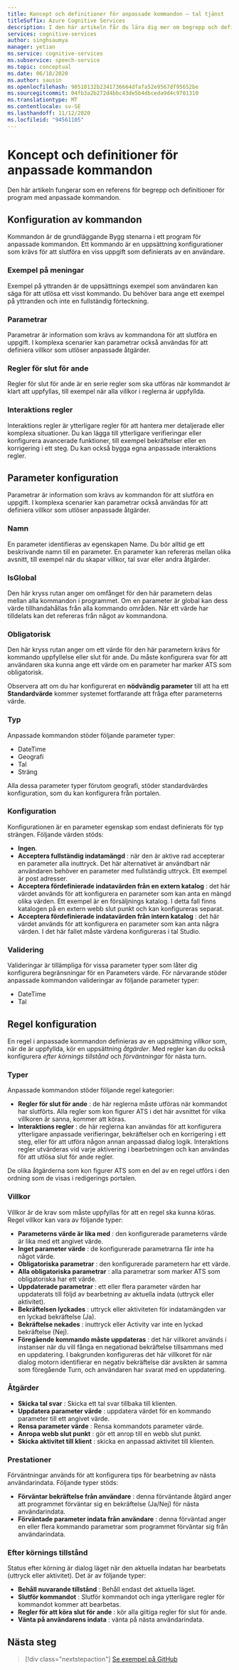 ```yaml
---
title: Koncept och definitioner för anpassade kommandon – tal tjänst
titleSuffix: Azure Cognitive Services
description: I den här artikeln får du lära dig mer om begrepp och definitioner för program med anpassade kommandon.
services: cognitive-services
author: singhsaumya
manager: yetian
ms.service: cognitive-services
ms.subservice: speech-service
ms.topic: conceptual
ms.date: 06/18/2020
ms.author: sausin
ms.openlocfilehash: 98510132b2341736664dfafa52e9567df95652be
ms.sourcegitcommit: 04fb3a2b272d4bbc43de5b4dbceda9d4c9701310
ms.translationtype: MT
ms.contentlocale: sv-SE
ms.lasthandoff: 11/12/2020
ms.locfileid: "94561105"
---
```

# <a name="custom-commands-concepts-and-definitions"></a>Koncept och definitioner för anpassade kommandon

Den här artikeln fungerar som en referens för begrepp och definitioner för program med anpassade kommandon.

## <a name="commands-configuration"></a>Konfiguration av kommandon
Kommandon är de grundläggande Bygg stenarna i ett program för anpassade kommandon. Ett kommando är en uppsättning konfigurationer som krävs för att slutföra en viss uppgift som definierats av en användare.

### <a name="example-sentences"></a>Exempel på meningar
Exempel på yttranden är de uppsättnings exempel som användaren kan säga för att utlösa ett visst kommando. Du behöver bara ange ett exempel på yttranden och inte en fullständig förteckning. 

### <a name="parameters"></a>Parametrar
Parametrar är information som krävs av kommandona för att slutföra en uppgift. I komplexa scenarier kan parametrar också användas för att definiera villkor som utlöser anpassade åtgärder.

### <a name="completion-rules"></a>Regler för slut för ande
Regler för slut för ande är en serie regler som ska utföras när kommandot är klart att uppfyllas, till exempel när alla villkor i reglerna är uppfyllda.

### <a name="interaction-rules"></a>Interaktions regler
Interaktions regler är ytterligare regler för att hantera mer detaljerade eller komplexa situationer. Du kan lägga till ytterligare verifieringar eller konfigurera avancerade funktioner, till exempel bekräftelser eller en korrigering i ett steg. Du kan också bygga egna anpassade interaktions regler.

## <a name="parameters-configuration"></a>Parameter konfiguration

Parametrar är information som krävs av kommandon för att slutföra en uppgift. I komplexa scenarier kan parametrar också användas för att definiera villkor som utlöser anpassade åtgärder.

### <a name="name"></a>Namn
En parameter identifieras av egenskapen Name. Du bör alltid ge ett beskrivande namn till en parameter. En parameter kan refereras mellan olika avsnitt, till exempel när du skapar villkor, tal svar eller andra åtgärder.
 
### <a name="isglobal"></a>IsGlobal
Den här kryss rutan anger om omfånget för den här parametern delas mellan alla kommandon i programmet. Om en parameter är global kan dess värde tillhandahållas från alla kommando områden. När ett värde har tilldelats kan det refereras från något av kommandona. 

### <a name="required"></a>Obligatorisk
Den här kryss rutan anger om ett värde för den här parametern krävs för kommando uppfyllelse eller slut för ande. Du måste konfigurera svar för att användaren ska kunna ange ett värde om en parameter har marker ATS som obligatorisk.

Observera att om du har konfigurerat en **nödvändig parameter** till att ha ett **Standardvärde** kommer systemet fortfarande att fråga efter parameterns värde.

### <a name="type"></a>Typ
Anpassade kommandon stöder följande parameter typer:

* DateTime
* Geografi
* Tal
* Sträng

Alla dessa parameter typer förutom geografi, stöder standardvärdes konfiguration, som du kan konfigurera från portalen.

### <a name="configuration"></a>Konfiguration
Konfigurationen är en parameter egenskap som endast definierats för typ strängen. Följande värden stöds:

* **Ingen**.
* **Acceptera fullständig indatamängd** : när den är aktive rad accepterar en parameter alla inuttryck. Det här alternativet är användbart när användaren behöver en parameter med fullständig uttryck. Ett exempel är post adresser.
* **Acceptera fördefinierade indatavärden från en extern katalog** : det här värdet används för att konfigurera en parameter som kan anta en mängd olika värden. Ett exempel är en försäljnings katalog. I detta fall finns katalogen på en extern webb slut punkt och kan konfigureras separat.
* **Acceptera fördefinierade indatavärden från intern katalog** : det här värdet används för att konfigurera en parameter som kan anta några värden. I det här fallet måste värdena konfigureras i tal Studio.


### <a name="validation"></a>Validering
Valideringar är tillämpliga för vissa parameter typer som låter dig konfigurera begränsningar för en Parameters värde. För närvarande stöder anpassade kommandon valideringar av följande parameter typer:

* DateTime
* Tal

## <a name="rules-configuration"></a>Regel konfiguration
En regel i anpassade kommandon definieras av en uppsättning *villkor* som, när de är uppfyllda, kör en uppsättning *åtgärder*. Med regler kan du också konfigurera *efter körnings tillstånd* och *förväntningar* för nästa turn.

### <a name="types"></a>Typer
Anpassade kommandon stöder följande regel kategorier:

* **Regler för slut för ande** : de här reglerna måste utföras när kommandot har slutförts. Alla regler som kon figurer ATS i det här avsnittet för vilka villkoren är sanna, kommer att köras. 
* **Interaktions regler** : de här reglerna kan användas för att konfigurera ytterligare anpassade verifieringar, bekräftelser och en korrigering i ett steg, eller för att utföra någon annan anpassad dialog logik. Interaktions regler utvärderas vid varje aktivering i bearbetningen och kan användas för att utlösa slut för ande regler.

De olika åtgärderna som kon figurer ATS som en del av en regel utförs i den ordning som de visas i redigerings portalen.

### <a name="conditions"></a>Villkor
Villkor är de krav som måste uppfyllas för att en regel ska kunna köras. Regel villkor kan vara av följande typer:

* **Parameterns värde är lika med** : den konfigurerade parameterns värde är lika med ett angivet värde.
* **Inget parameter värde** : de konfigurerade parametrarna får inte ha något värde.
* **Obligatoriska parametrar** : den konfigurerade parametern har ett värde.
* **Alla obligatoriska parametrar** : alla parametrar som marker ATS som obligatoriska har ett värde.
* **Uppdaterade parametrar** : ett eller flera parameter värden har uppdaterats till följd av bearbetning av aktuella indata (uttryck eller aktivitet).
* **Bekräftelsen lyckades** : uttryck eller aktiviteten för indatamängden var en lyckad bekräftelse (Ja).
* **Bekräftelse nekades** : inuttryck eller Activity var inte en lyckad bekräftelse (Nej).
* **Föregående kommando måste uppdateras** : det här villkoret används i instanser när du vill fånga en negationad bekräftelse tillsammans med en uppdatering. I bakgrunden konfigureras det här villkoret för när dialog motorn identifierar en negativ bekräftelse där avsikten är samma som föregående Turn, och användaren har svarat med en uppdatering.

### <a name="actions"></a>Åtgärder
* **Skicka tal svar** : Skicka ett tal svar tillbaka till klienten.
* **Uppdatera parameter värde** : uppdatera värdet för en kommando parameter till ett angivet värde.
* **Rensa parameter värde** : Rensa kommandots parameter värde.
* **Anropa webb slut punkt** : gör ett anrop till en webb slut punkt.
* **Skicka aktivitet till klient** : skicka en anpassad aktivitet till klienten.

### <a name="expectations"></a>Prestationer
Förväntningar används för att konfigurera tips för bearbetning av nästa användarindata. Följande typer stöds:

* **Förväntar bekräftelse från användare** : denna förväntande åtgärd anger att programmet förväntar sig en bekräftelse (Ja/Nej) för nästa användarindata.
* **Förväntade parameter indata från användare** : denna förväntad anger en eller flera kommando parametrar som programmet förväntar sig från användarindata.

### <a name="post-execution-state"></a>Efter körnings tillstånd
Status efter körning är dialog läget när den aktuella indatan har bearbetats (uttryck eller aktivitet). Det är av följande typer:

* **Behåll nuvarande tillstånd** : Behåll endast det aktuella läget.
* **Slutför kommandot** : Slutför kommandot och inga ytterligare regler för kommandot kommer att bearbetas.
* **Regler för att köra slut för ande** : kör alla giltiga regler för slut för ande.
* **Vänta på användarens indata** : vänta på nästa användarindata.



## <a name="next-steps"></a>Nästa steg

> [!div class="nextstepaction"]
> [Se exempel på GitHub](https://aka.ms/speech/cc-samples)
